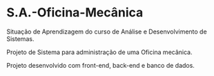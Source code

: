 # S.A.-Oficina-Mecânica


Situação de Aprendizagem do curso de Análise e Desenvolvimento de Sistemas.

Projeto de Sistema para administração de uma Oficina mecânica.

Projeto desenvolvido com front-end, back-end e banco de dados.